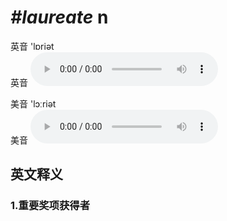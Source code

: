 # ***\#laureate*** n
英音 'lɒriət  
英音
<audio src="./media/laureate1_AAC.aac" controls="controls"></audio>

美音 'lɔːriət  
美音
<audio src="./media/laureate1_AAC.aac" controls="controls"></audio>



  

英文释义
---
### 1.**重要奖项获得者**  


